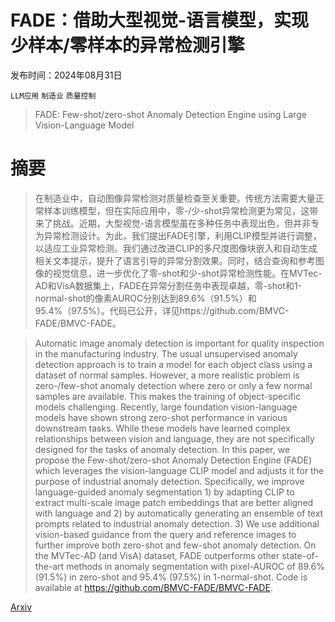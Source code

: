 # FADE：借助大型视觉-语言模型，实现少样本/零样本的异常检测引擎

发布时间：2024年08月31日

`LLM应用` `制造业` `质量控制`

> FADE: Few-shot/zero-shot Anomaly Detection Engine using Large Vision-Language Model

# 摘要

> 在制造业中，自动图像异常检测对质量检查至关重要。传统方法需要大量正常样本训练模型，但在实际应用中，零-/少-shot异常检测更为常见，这带来了挑战。近期，大型视觉-语言模型虽在多种任务中表现出色，但并非专为异常检测设计。为此，我们提出FADE引擎，利用CLIP模型并进行调整，以适应工业异常检测。我们通过改进CLIP的多尺度图像块嵌入和自动生成相关文本提示，提升了语言引导的异常分割效果。同时，结合查询和参考图像的视觉信息，进一步优化了零-shot和少-shot异常检测性能。在MVTec-AD和VisA数据集上，FADE在异常分割任务中表现卓越，零-shot和1-normal-shot的像素AUROC分别达到89.6%（91.5%）和95.4%（97.5%）。代码已公开，详见https://github.com/BMVC-FADE/BMVC-FADE。

> Automatic image anomaly detection is important for quality inspection in the manufacturing industry. The usual unsupervised anomaly detection approach is to train a model for each object class using a dataset of normal samples. However, a more realistic problem is zero-/few-shot anomaly detection where zero or only a few normal samples are available. This makes the training of object-specific models challenging. Recently, large foundation vision-language models have shown strong zero-shot performance in various downstream tasks. While these models have learned complex relationships between vision and language, they are not specifically designed for the tasks of anomaly detection. In this paper, we propose the Few-shot/zero-shot Anomaly Detection Engine (FADE) which leverages the vision-language CLIP model and adjusts it for the purpose of industrial anomaly detection. Specifically, we improve language-guided anomaly segmentation 1) by adapting CLIP to extract multi-scale image patch embeddings that are better aligned with language and 2) by automatically generating an ensemble of text prompts related to industrial anomaly detection. 3) We use additional vision-based guidance from the query and reference images to further improve both zero-shot and few-shot anomaly detection. On the MVTec-AD (and VisA) dataset, FADE outperforms other state-of-the-art methods in anomaly segmentation with pixel-AUROC of 89.6% (91.5%) in zero-shot and 95.4% (97.5%) in 1-normal-shot. Code is available at https://github.com/BMVC-FADE/BMVC-FADE.

[Arxiv](https://arxiv.org/abs/2409.00556)